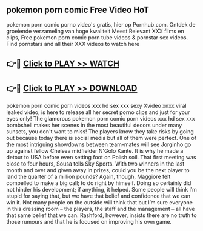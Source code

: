 ## pokemon porn comic Free Video HoT 

pokemon porn comic porno video's gratis, hier op Pornhub.com. Ontdek de groeiende verzameling van hoge kwaliteit Meest Relevant XXX films en clips,
Free pokemon porn comic porn tube videos & pornstar sex videos. Find pornstars and all their XXX videos to watch here


## 👉🔴 [Click to PLAY >> WATCH](http://us.freeplayer.one?title=pokemon_porn_comic&ref=16D)

## 👉🔴 [Click to PLAY >> DOWNLOAD](http://us.freeplayer.one?title=pokemon_porn_comic&ref=16D)


pokemon porn comic porn videos xxx hd sex xxx sexy Xvideo xnxx viral leaked video, is here to release all her secret porno clips and just for your eyes only! The glamorous pokemon porn comic porn videos xxx hd sex xxx bombshell makes her scenes in the most beautiful decors under many sunsets, you don't want to miss! The players know they take risks by going out because today there is social media but all of them were perfect. One of the most intriguing showdowns between team-mates will see Jorginho go up against fellow Chelsea midfielder N'Golo Kante. It is why he made a detour to USA before even setting foot on Polish soil. That first meeting was close to four hours, Sousa tells Sky Sports. With two winners in the last month and over and given away in prizes, could you be the next player to land the quarter of a million pounds? Again, though, Maggiore felt compelled to make a big call; to do right by himself. Doing so certainly did not hinder his development; if anything, it helped. Some people will think I’m stupid for saying that, but we have that belief and confidence that we can win it. Not many people on the outside will think that but I’m sure everyone in this dressing room – the players, the staff and the management – all have that same belief that we can. Rashford, however, insists there are no truth to those rumours and that he is focused on improving his own game.